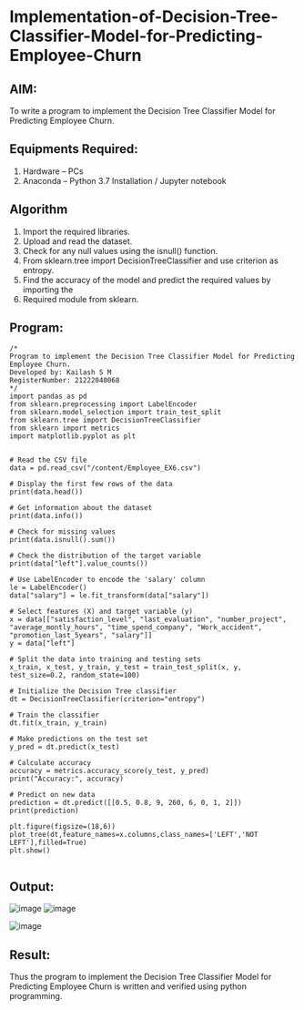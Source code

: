 # Implementation-of-Decision-Tree-Classifier-Model-for-Predicting-Employee-Churn

## AIM:
To write a program to implement the Decision Tree Classifier Model for Predicting Employee Churn.

## Equipments Required:
1. Hardware – PCs
2. Anaconda – Python 3.7 Installation / Jupyter notebook

## Algorithm
1. Import the required libraries.
2. Upload and read the dataset.
3. Check for any null values using the isnull() function.
4. From sklearn.tree import DecisionTreeClassifier and use criterion as entropy.
5. Find the accuracy of the model and predict the required values by importing the
6. Required module from sklearn.

## Program:
```
/*
Program to implement the Decision Tree Classifier Model for Predicting Employee Churn.
Developed by: Kailash S M
RegisterNumber: 21222040068
*/
import pandas as pd 
from sklearn.preprocessing import LabelEncoder
from sklearn.model_selection import train_test_split 
from sklearn.tree import DecisionTreeClassifier
from sklearn import metrics
import matplotlib.pyplot as plt


# Read the CSV file
data = pd.read_csv("/content/Employee_EX6.csv")

# Display the first few rows of the data
print(data.head())

# Get information about the dataset
print(data.info())

# Check for missing values
print(data.isnull().sum())

# Check the distribution of the target variable
print(data["left"].value_counts())

# Use LabelEncoder to encode the 'salary' column
le = LabelEncoder()
data["salary"] = le.fit_transform(data["salary"])

# Select features (X) and target variable (y)
x = data[["satisfaction_level", "last_evaluation", "number_project", "average_montly_hours", "time_spend_company", "Work_accident", "promotion_last_5years", "salary"]]
y = data["left"]

# Split the data into training and testing sets
x_train, x_test, y_train, y_test = train_test_split(x, y, test_size=0.2, random_state=100)

# Initialize the Decision Tree classifier
dt = DecisionTreeClassifier(criterion="entropy")

# Train the classifier
dt.fit(x_train, y_train)

# Make predictions on the test set
y_pred = dt.predict(x_test)

# Calculate accuracy
accuracy = metrics.accuracy_score(y_test, y_pred)
print("Accuracy:", accuracy)

# Predict on new data
prediction = dt.predict([[0.5, 0.8, 9, 260, 6, 0, 1, 2]])
print(prediction)

plt.figure(figsize=(18,6))
plot_tree(dt,feature_names=x.columns,class_names=['LEFT','NOT LEFT'],filled=True)
plt.show()


```

## Output:
![image](https://github.com/kailashmuthukumaran/Implementation-of-Decision-Tree-Classifier-Model-for-Predicting-Employee-Churn/assets/123893976/f2087e5c-d03a-4418-945c-298e47302107)
![image](https://github.com/kailashmuthukumaran/Implementation-of-Decision-Tree-Classifier-Model-for-Predicting-Employee-Churn/assets/123893976/fcbd8105-f7a0-44b7-a503-20efb99cdae6)



![image](https://github.com/kailashmuthukumaran/Implementation-of-Decision-Tree-Classifier-Model-for-Predicting-Employee-Churn/assets/123893976/235f97bd-6567-4809-8005-c326bf0ba719)

## Result:
Thus the program to implement the  Decision Tree Classifier Model for Predicting Employee Churn is written and verified using python programming.

